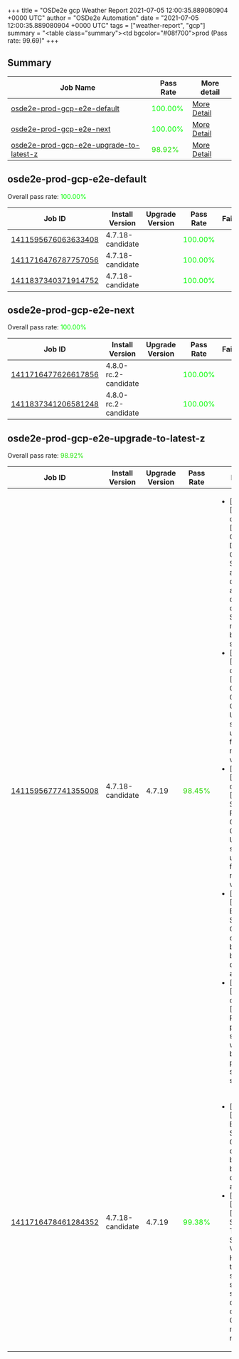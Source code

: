 +++
title = "OSDe2e gcp Weather Report 2021-07-05 12:00:35.889080904 +0000 UTC"
author = "OSDe2e Automation"
date = "2021-07-05 12:00:35.889080904 +0000 UTC"
tags = ["weather-report", "gcp"]
summary = "<table class=\"summary\"><tr><td bgcolor=\"#08f700\"></td><td>prod (Pass rate: 99.69)</td></tr></table>"
+++
## Summary

| Job Name | Pass Rate | More detail |
|----------|-----------|-------------|
|[osde2e-prod-gcp-e2e-default](https://prow.ci.openshift.org/?job=osde2e-prod-gcp-e2e-default)| <span style="color:#01fe00;">100.00%</span>|[More Detail](#osde2e-prod-gcp-e2e-default)|
|[osde2e-prod-gcp-e2e-next](https://prow.ci.openshift.org/?job=osde2e-prod-gcp-e2e-next)| <span style="color:#01fe00;">100.00%</span>|[More Detail](#osde2e-prod-gcp-e2e-next)|
|[osde2e-prod-gcp-e2e-upgrade-to-latest-z](https://prow.ci.openshift.org/?job=osde2e-prod-gcp-e2e-upgrade-to-latest-z)| <span style="color:#1ce300;">98.92%</span>|[More Detail](#osde2e-prod-gcp-e2e-upgrade-to-latest-z)|



## osde2e-prod-gcp-e2e-default

Overall pass rate: <span style="color:#01fe00;">100.00%</span>

| Job ID | Install Version | Upgrade Version | Pass Rate | Failures |
|--------|-----------------|-----------------|-----------|----------|
[1411595676063633408](https://prow.ci.openshift.org/view/gs/origin-ci-test/logs/osde2e-prod-gcp-e2e-default/1411595676063633408) | 4.7.18-candidate |  | <span style="color:#01fe00;">100.00%</span>|
[1411716476787757056](https://prow.ci.openshift.org/view/gs/origin-ci-test/logs/osde2e-prod-gcp-e2e-default/1411716476787757056) | 4.7.18-candidate |  | <span style="color:#01fe00;">100.00%</span>|
[1411837340371914752](https://prow.ci.openshift.org/view/gs/origin-ci-test/logs/osde2e-prod-gcp-e2e-default/1411837340371914752) | 4.7.18-candidate |  | <span style="color:#01fe00;">100.00%</span>|



## osde2e-prod-gcp-e2e-next

Overall pass rate: <span style="color:#01fe00;">100.00%</span>

| Job ID | Install Version | Upgrade Version | Pass Rate | Failures |
|--------|-----------------|-----------------|-----------|----------|
[1411716477626617856](https://prow.ci.openshift.org/view/gs/origin-ci-test/logs/osde2e-prod-gcp-e2e-next/1411716477626617856) | 4.8.0-rc.2-candidate |  | <span style="color:#01fe00;">100.00%</span>|
[1411837341206581248](https://prow.ci.openshift.org/view/gs/origin-ci-test/logs/osde2e-prod-gcp-e2e-next/1411837341206581248) | 4.8.0-rc.2-candidate |  | <span style="color:#01fe00;">100.00%</span>|



## osde2e-prod-gcp-e2e-upgrade-to-latest-z

Overall pass rate: <span style="color:#1ce300;">98.92%</span>

| Job ID | Install Version | Upgrade Version | Pass Rate | Failures |
|--------|-----------------|-----------------|-----------|----------|
[1411595677741355008](https://prow.ci.openshift.org/view/gs/origin-ci-test/logs/osde2e-prod-gcp-e2e-upgrade-to-latest-z/1411595677741355008) | 4.7.18-candidate | 4.7.19 | <span style="color:#28d700;">98.45%</span>|<ul><li>[install] [Suite: operators] [OSD] Custom Domains Operator Should allow dedicated-admins to create domains Should be resolvable by external services</li><li>[install] [Suite: operators] [OSD] Must Gather Operator Operator Upgrade should upgrade from the replaced version</li><li>[install] [Suite: operators] [OSD] Splunk Forwarder Operator Operator Upgrade should upgrade from the replaced version</li><li>[upgrade] [Suite: e2e] Encrypted Storage in GCP clusters can be created by dedicated admins</li><li>[upgrade] [Suite: operators] [OSD] Prune jobs pruner jobs should works builds-pruner should run successfully</li></ul>
[1411716478461284352](https://prow.ci.openshift.org/view/gs/origin-ci-test/logs/osde2e-prod-gcp-e2e-upgrade-to-latest-z/1411716478461284352) | 4.7.18-candidate | 4.7.19 | <span style="color:#10ef00;">99.38%</span>|<ul><li>[upgrade] [Suite: e2e] Encrypted Storage in GCP clusters can be created by dedicated admins</li><li>[upgrade] [Suite: e2e] [OSD] HTTP Strict Transport Security Validating HTTP strict transport security should be set for openshift-console OSD managed routes</li></ul>




